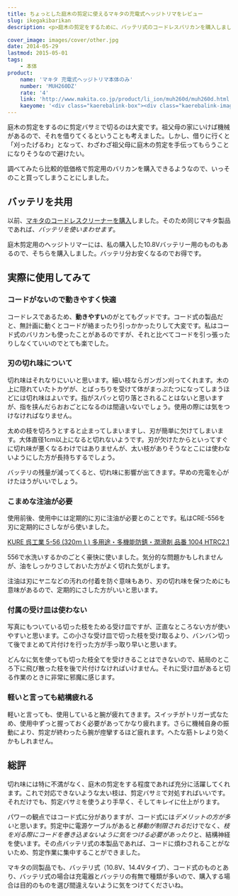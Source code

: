 ```yaml
---
title: ちょっとした庭木の剪定に使えるマキタの充電式ヘッジトリマをレビュー
slug: ikegakibarikan
description: <p>庭木の剪定をするために、バッテリ式のコードレスバリカンを購入しました。電源コードに煩わされることがないのため、作業に集中できていい感じでした。他のマキタ製品とバッテリを使い回しできるのも魅力です。</p>

cover_image: images/cover/other.jpg
date: 2014-05-29
lastmod: 2015-05-01
tags: 
    - 本体
product:
    name: 'マキタ 充電式ヘッジトリマ本体のみ'
    number: 'MUH260DZ'
    rate: '4'
    link: 'http://www.makita.co.jp/product/li_ion/muh260d/muh260d.html'
    kaeyome: '<div class="kaerebalink-box"><div class="kaerebalink-image"><a href="http://www.amazon.co.jp/exec/obidos/ASIN/B003I862BM/illusionspace-22/ref=nosim/" rel="nofollow" target="_blank"><img src="http://ecx.images-amazon.com/images/I/31k3q1qdkuL._SL160_.jpg" style="border: none;" /></a></div><div class="kaerebalink-info"><div class="kaerebalink-name"><a href="http://www.amazon.co.jp/exec/obidos/ASIN/B003I862BM/illusionspace-22/ref=nosim/" rel="nofollow" target="_blank">マキタ 充電式ヘッジトリマ本体のみ MUH260DZ</a><div class="kaerebalink-powered-date">posted with <a href="http://kaereba.com" rel="nofollow" target="_blank">カエレバ</a></div></div><div class="kaerebalink-detail"> マキタ     </div><div class="kaerebalink-link1"><div class="shoplinkamazon"><a href="http://www.amazon.co.jp/gp/search?keywords=MUH260DZ&__mk_ja_JP=%83J%83%5E%83J%83i&tag=illusionspace-22" rel="nofollow" target="_blank" title="アマゾン" >Amazonで購入</a></div><div class="shoplinkrakuten"><a href="http://hb.afl.rakuten.co.jp/hgc/0e95387f.f2aef20d.0e953880.25e412bd/?pc=http%3A%2F%2Fsearch.rakuten.co.jp%2Fsearch%2Fmall%2FMUH260DZ%2F-%2Ff.1-p.1-s.1-sf.0-st.A-v.2%3Fx%3D0%26scid%3Daf_ich_link_urltxt%26m%3Dhttp%3A%2F%2Fm.rakuten.co.jp%2F" rel="nofollow" target="_blank" title="楽天市場" >楽天市場で購入</a></div></div></div><div class="booklink-footer" style="clear: left"></div></div>'
---
```


<p>庭木の剪定をするのに剪定バサミで切るのは大変です。祖父母の家にいけば機械があるので、それを借りてくるということも考えました。しかし、借りに行くと「刈ったげるわ」となって、わざわざ祖父母に庭木の剪定を手伝ってもらうことになりそうなので避けたい。</p>
<p>調べてみたら比較的低価格で剪定用のバリカンを購入できるようなので、いっそのこと買ってしまうことにしました。</p>
<h2>バッテリを共用</h2>
<p>以前、<a href="https://wantit.gcreate.jp/cl100dw/" title="さっと取り出せる手軽なコードレスクリーナー、マキタCL100DW">マキタのコードレスクリーナーを購入</a>しました。そのため同じマキタ製品であれば、<em>バッテリを使いまわせます</em>。</p>
<p>庭木剪定用のヘッジトリマーには、私の購入した10.8Vバッテリー用のものもあるので、そちらを購入しました。バッテリ分お安くなるのでお得です。</p>
<h2>実際に使用してみて</h2>
<h3>コードがないので動きやすく快適</h3>
<p>コードレスであるため、<strong>動きやすい</strong>のがとてもグッドです。コード式の製品だと、無計画に動くとコードが絡まったり引っかかったりして大変です。私はコード式のバリカンも使ったことがあるのですが、それと比べてコードを引っ張ったりしなくていいのでとても楽でした。</p>
<h3>刃の切れ味について</h3>
<p>切れ味はそれなりにいいと思います。細い枝ならガンガン刈ってくれます。木の上に隠れていたトカゲが、とばっちりを受けて体がまっぷたつになってしまうほどには切れ味はよいです。指がスパッと切り落とされることはないと思いますが、指を挟んだらおおごとになるのは間違いないでしょう。使用の際には気をつけなければなりません。</p>
<p>太めの枝を切ろうとすると止まってしまいますし、刃が簡単に欠けてしまいます。大体直径1cm以上になると切れないようです。刃が欠けたからといってすぐに切れ味が悪くなるわけではありませんが、太い枝がありそうなとこには使わないようにした方が長持ちするでしょう。</p>
<p>バッテリの残量が減ってくると、切れ味に影響が出てきます。早めの充電を心がけたほうがいいでしょう。</p>
<h3>こまめな注油が必要</h3>
<p>使用前後、使用中には定期的に刃に注油が必要とのことです。私はCRE-556を刃に定期的にさしながら使いました。</p>
<div data-role="amazonjs" data-asin="B000TGHULW" data-locale="JP" data-tmpl="" data-img-size="" class="asin_B000TGHULW_JP_ amazonjs_item"><div class="amazonjs_indicator"><span class="amazonjs_indicator_img"></span><a class="amazonjs_indicator_title" href="#">KURE  呉工業  5-56 (320ｍｌ) 多用途・多機能防錆・潤滑剤  品番  1004 HTRC2.1</a><span class="amazonjs_indicator_footer"></span></div></div>
<p>556で水洗いするかのごとく豪快に使いました。気分的な問題かもしれませんが、油をしっかりさしておいた方がよく切れた気がします。</p>
<p>注油は刃にヤニなどの汚れの付着を防ぐ意味もあり、刃の切れ味を保つためにも意味があるので、定期的にさした方がいいと思います。</p>
<h3>付属の受け皿は使わない</h3>
<p>写真にもついている切った枝をためる受け皿ですが、正直なところない方が使いやすいと思います。この小さな受け皿で切った枝を受け取るより、バンバン切って後でまとめて片付けを行った方が手っ取り早いと思います。</p>
<p>どんなに気を使っても切った枝全てを受けきることはできないので、結局のところ下に飛び散った枝を後で片付けなければいけません。それに受け皿があると切る作業のときに非常に邪魔に感じます。</p>
<h3>軽いと言っても結構疲れる</h3>
<p>軽いと言っても、使用していると腕が疲れてきます。スイッチがトリガー式なため、使用中ずっと握っておく必要があってかなり疲れます。さらに機械自身の振動により、剪定が終わったら腕が痙攣するほど疲れます。へたな筋トレより効くかもしれません。</p>
<h2>総評</h2>
<p>切れ味には特に不満がなく、庭木の剪定をする程度であれば充分に活躍してくれます。これで対応できないような太い枝は、剪定バサミで対処すればいいです。それだけでも、剪定バサミを使うより手早く、そしてキレイに仕上がります。</p>
<p>パワーの観点ではコード式に分がありますが、コード式には<em>デメリットの方が多い</em>と思います。剪定中に電源ケーブルがあると<em>移動が制限される</em>だけでなく、<em>枝を刈る際にコードを巻き込まないように気をつける必要があったり</em>と、結構神経を使います。その点バッテリ式の本製品であれば、コードに煩わされることがないため、剪定作業に集中することができました。</p>
<p>マキタの同製品でも、バッテリ式（10.8V、14.4Vタイプ）、コード式のものとあり、バッテリ式の場合は充電器とバッテリの有無で種類が多いので、購入する場合は目的のものを選び間違えないように気をつけてくださいね。</p>

  
